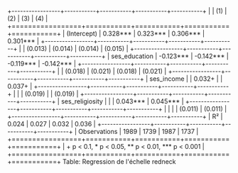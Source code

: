 
+-----------------+-----------+-----------+-----------+-----------+
|                 | (1)       | (2)       | (3)       | (4)       |
+=================+===========+===========+===========+===========+
| (Intercept)     | 0.328***  | 0.323***  | 0.306***  | 0.301***  |
+-----------------+-----------+-----------+-----------+-----------+
|                 | (0.013)   | (0.014)   | (0.014)   | (0.015)   |
+-----------------+-----------+-----------+-----------+-----------+
| ses_education   | -0.123*** | -0.142*** | -0.119*** | -0.142*** |
+-----------------+-----------+-----------+-----------+-----------+
|                 | (0.018)   | (0.021)   | (0.018)   | (0.021)   |
+-----------------+-----------+-----------+-----------+-----------+
| ses_income      |           | 0.032+    |           | 0.037+    |
+-----------------+-----------+-----------+-----------+-----------+
|                 |           | (0.019)   |           | (0.019)   |
+-----------------+-----------+-----------+-----------+-----------+
| ses_religiosity |           |           | 0.043***  | 0.045***  |
+-----------------+-----------+-----------+-----------+-----------+
|                 |           |           | (0.011)   | (0.011)   |
+-----------------+-----------+-----------+-----------+-----------+
| R²              | 0.024     | 0.027     | 0.032     | 0.036     |
+-----------------+-----------+-----------+-----------+-----------+
| Observations    | 1989      | 1739      | 1987      | 1737      |
+=================+===========+===========+===========+===========+
| + p < 0.1, * p < 0.05, ** p < 0.01, *** p < 0.001               |
+=================+===========+===========+===========+===========+
Table: Regression de l'échelle redneck
